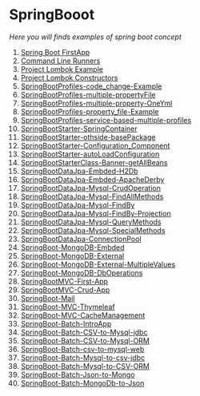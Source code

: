# SpringBooot
<i>Here you will finds examples of spring boot concept</i>
<ol>
  <li> <a href="/SpringBootCore/SpringFirstAppManually">Spring Boot FirstApp </a> </li>
  <li> <a href="/SpringBootCore/CommandLineRunners">Command Line Runners </a> </li>
   <li> <a href="/SpringBootCore/ProjectLombokExample">Project Lombok Example </a> </li>
     <li> <a href="/SpringBootCore/ProjectLombokConstrucors">Project Lombok Constructors </a> </li>
     <li> <a href="/SpringBootCore/SpringBootProfiles-code_change-Example">SpringBootProfiles-code_change-Example </a> </li>
     <li> <a href="/SpringBootCore/SpringBootProfiles-multiple-propertyFile">SpringBootProfiles-multiple-propertyFile</a> </li>
     <li> <a href="/SpringBootCore/SpringBootProfiles-multiple-property-OneYml">SpringBootProfiles-multiple-property-OneYml </a> </li>
     <li> <a href="/SpringBootCore/SpringBootProfiles-property_file-Example">SpringBootProfiles-property_file-Example</a> </li>
     <li> <a href="/SpringBootCore/SpringBootProfiles-service-based-multiple-profiles">SpringBootProfiles-service-based-multiple-profiles </a> </li>
    <li> <a href="/SpringBootCore/SpringBootStarter-SpringContainer">SpringBootStarter-SpringContainer</a> </li>
  <li> <a href="/SpringBootCore/SpringBootStarter-othside-basePackage">SpringBootStarter-othside-basePackage</a> </li>
  <li> <a href="/SpringBootCore/SpringBootStarter-Configuration_Component">SpringBootStarter-Configuration_Component</a> </li>
  <li> <a href="/SpringBootCore/SpringBootStarter-autoLoadConfiguration">SpringBootStarter-autoLoadConfiguration</a> </li>
   <li> <a href="/SpringBootCore/SpringBootStarterClass-Banner-getAllBeans">SpringBootStarterClass-Banner-getAllBeans</a> </li>
   <li> <a href="/SpringBootDataJpa/SpringBootDataJpa-Embded-H2Db">SpringBootDataJpa-Embded-H2Db</a> </li>
    <li> <a href="/SpringBootDataJpa/SpringBoot-Embded-ApacheDerby">SpringBootDataJpa-Embded-ApacheDerby</a> </li>
  <li> <a href="/SpringBootDataJpa/SpringBootDataJpa-Mysql-CrudOperation">SpringBootDataJpa-Mysql-CrudOperation</a> </li>
    <li> <a href="/SpringBootDataJpa/SpringBootDataJpa-Mysql-FindAllMethods">SpringBootDataJpa-Mysql-FindAllMethods</a> </li>
  <li> <a href="/SpringBootDataJpa/SpringBootDataJpa-Mysql-FindBy">SpringBootDataJpa-Mysql-FindBy</a> </li>
    <li> <a href="/SpringBootDataJpa/SpringBootDataJpa-Mysql-FindBy-Projection"> SpringBootDataJpa-Mysql-FindBy-Projection</a> </li>
    <li> <a href="/SpringBootDataJpa/SpringBootDataJpa-Mysql-QueryMethods">SpringBootDataJpa-Mysql-QueryMethods</a> </li>
  <li> <a href="/SpringBootDataJpa/SpringBootDataJpa-Mysql-SpecialMethods">SpringBootDataJpa-Mysql-SpecialMethods</a> </li>
  <li> <a href="/SpringBootDataJpa/SpringBootDataJpa-ConnectionPool">SpringBootDataJpa-ConnectionPool</a> </li>
  <li> <a href="/SpringBootMongoDb/SpringBoot-MongoDB-Embded">SpringBoot-MongoDB-Embded</a> </li>
  <li> <a href="/SpringBootMongoDb/SpringBoot-MongoDB-External">SpringBoot-MongoDB-External</a> </li>
   <li> <a href="/SpringBootMongoDb/SpringBoot-MongoDB-MultipleValues">SpringBoot-MongoDB-External-MultipleValues</a> </li>
   <li> <a href="/SpringBootMongoDb/SpringBoot-MongoDB-DbOperations">SpringBoot-MongoDB-DbOperations</a> </li>
    <li> <a href="/SpringBootMVC/SpringBootMVC-1">SpringBootMVC-First-App</a> </li>
   <li> <a href="/SpringBootMVC/SpringBootMVC-Crud-Employee">SpringBootMVC-Crud-App</a> </li>
  <li> <a href="/SpringBoot-Mail">SpringBoot-Mail</a> </li>
   <li> <a href="/SpringBootMVC/SpringBoot-MVC-Thymeleaf">SpringBoot-MVC-Thymeleaf</a> </li>
  <li> <a href="/SpringBootMVC/SpringBoot-MVC-CacheManagement">SpringBoot-MVC-CacheManagement</a> </li>
    <li> <a href="/SpringBootBatch/SpringBoot-Batch-IntroApp">SpringBoot-Batch-IntroApp</a> </li>
      <li> <a href="/SpringBootBatch/SpringBoot-Batch-CSV-to-Mysql-jdbc">SpringBoot-Batch-CSV-to-Mysql-jdbc</a> </li>
  <li> <a href="/SpringBootBatch/SpringBoot-Batch-CSV-to-Mysql-ORM">SpringBoot-Batch-CSV-to-Mysql-ORM</a> </li>
  <li> <a href="/SpringBootBatch/SpringBoot-Batch-csv-to-mysql-web">SpringBoot-Batch-csv-to-mysql-web</a> </li>
  <li> <a href="/SpringBootBatch/SpringBoot-Batch-Mysql-to-csv-jdbc">SpringBoot-Batch-Mysql-to-csv-jdbc</a> </li>
  <li> <a href="/SpringBootBatch/SpringBoot-Batch-Mysql-to-CSV-ORM">SpringBoot-Batch-Mysql-to-CSV-ORM</a> </li>
   <li> <a href="/SpringBootBatch/SpringBoot-Batch-Json-to-Mongo">SpringBoot-Batch-Json-to-Mongo</a> </li>
   <li> <a href="/SpringBootBatch/SpringBoot-Batch-MongoDb-to-Json">SpringBoot-Batch-MongoDb-to-Json</a> </li>

</ol>
    
